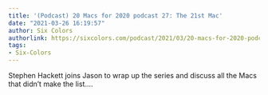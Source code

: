 ```yaml
---
title: '(Podcast) 20 Macs for 2020 podcast 27: The 21st Mac'
date: "2021-03-26 16:19:57"
author: Six Colors
authorlink: https://sixcolors.com/podcast/2021/03/20-macs-for-2020-podcast-27-the-21st-mac/
tags:
- Six-Colors
---
```

<p>Stephen Hackett joins Jason to wrap up the series and discuss all the Macs that didn’t make the list.&#8230;</p>